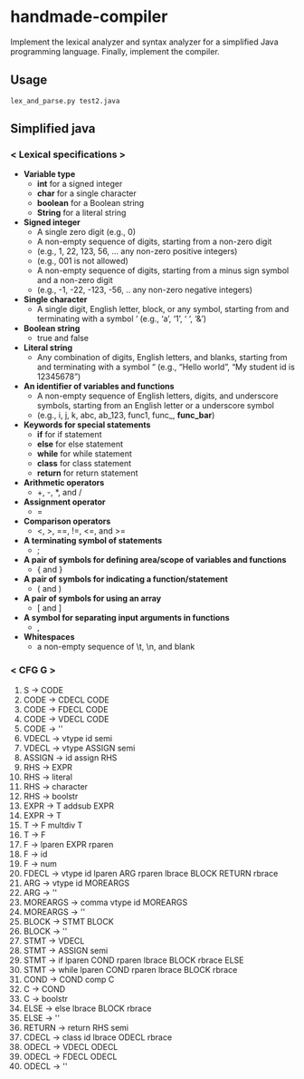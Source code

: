# handmade-compiler
Implement  the  lexical  analyzer  and  syntax  analyzer  for  a  simplified Java programming language. Finally, implement the compiler.

## Usage

    lex_and_parse.py test2.java
    
## Simplified java
### < Lexical specifications >
* <b>Variable type</b>
  * <b>int</b> for a signed integer
  * <b>char</b> for a single character
  * <b>boolean</b> for a Boolean string
  * <b>String</b> for a literal string
* <b>Signed integer</b>
  * A single zero digit (e.g., 0)
  * A non-empty sequence of digits, starting from a non-zero digit
  * (e.g., 1, 22, 123, 56, … any non-zero positive integers)
  * (e.g., 001 is not allowed)
  * A non-empty sequence of digits, starting from a minus sign symbol and a non-zero digit
  * (e.g., -1, -22, -123, -56, .. any non-zero negative integers)
* <b>Single character</b>
  * A single digit, English letter, block, or any symbol, starting from and terminating with a symbol ‘ (e.g., ‘a’, ‘1’, ‘ ‘, ‘&’)
* <b>Boolean string</b>
  * true and false
* <b>Literal string</b>
  * Any combination of digits, English letters, and blanks, starting from and terminating with a symbol “ (e.g., “Hello world”, “My student id is 12345678”)
* <b>An identifier of variables and functions</b>
  * A non-empty sequence of English letters, digits, and underscore symbols, starting from an English letter or a underscore symbol
  * (e.g., i, j, k, abc, ab_123, func1, func_, __func_bar__)
* <b>Keywords for special statements</b>
  * <b>if</b> for if statement
  * <b>else</b> for else statement
  * <b>while</b> for while statement
  * <b>class</b> for class statement
  * <b>return</b> for return statement
* <b>Arithmetic operators</b>
  * +, -, *, and /
* <b>Assignment operator</b>
  * =
* <b>Comparison operators</b>
  * <, >, ==, !=, <=, and >=
* <b>A terminating symbol of statements</b>
  * ; 
* <b>A pair of symbols for defining area/scope of variables and functions</b>
  * { and }
* <b>A pair of symbols for indicating a function/statement</b>
  * ( and )
* <b>A pair of symbols for using an array</b>
  * [ and ]
* <b>A symbol for separating input arguments in functions</b>
  * ,
* <b>Whitespaces</b>
  * a non-empty sequence of \t, \n, and blank

### < CFG G >
1. S -> CODE
2. CODE -> CDECL CODE 
3. CODE -> FDECL CODE 
4. CODE ->  VDECL CODE 
4. CODE -> ''
4. VDECL -> vtype id semi 
4. VDECL -> vtype ASSIGN semi
4. ASSIGN -> id assign RHS
4. RHS ->   EXPR 
4. RHS -> literal 
4. RHS -> character 
4. RHS -> boolstr
4. EXPR ->  T addsub EXPR
4. EXPR -> T
4. T ->   F multdiv T
4. T -> F
4. F ->   lparen EXPR rparen 
4. F -> id 
4. F -> num
4. FDECL ->  vtype id lparen ARG rparen lbrace BLOCK RETURN rbrace
4. ARG ->   vtype id MOREARGS
4. ARG -> ''
4. MOREARGS ->   comma vtype id MOREARGS 
4. MOREARGS -> ''
4. BLOCK ->   STMT BLOCK
4. BLOCK -> ''
4. STMT ->   VDECL 
4. STMT -> ASSIGN semi
4. STMT ->   if lparen COND rparen lbrace BLOCK rbrace ELSE
4. STMT ->   while lparen COND rparen lbrace BLOCK rbrace
4. COND ->   COND comp C
4. C -> COND
4. C -> boolstr
4. ELSE ->   else lbrace BLOCK rbrace 
4. ELSE -> ''
4. RETURN ->   return RHS semi
4. CDECL ->   class id lbrace ODECL rbrace
4. ODECL ->   VDECL ODECL
4. ODECL -> FDECL ODECL 
4. ODECL -> ''
